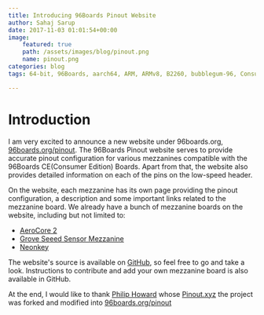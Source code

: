 ```yaml
---
title: Introducing 96Boards Pinout Website
author: Sahaj Sarup
date: 2017-11-03 01:01:54+00:00
image:
    featured: true
    path: /assets/images/blog/pinout.png
    name: pinout.png
categories: blog
tags: 64-bit, 96Boards, aarch64, ARM, ARMv8, B2260, bubblegum-96, Consumer Edition, Consumer IoT, DB410c, dragonboard410c, F-Cue, HiKey, I Squared C, I2C, Linaro, Linux, MediaTek X20, Bot, Self balancing Bot, Robotics

---
```


# **Introduction**

I am very excited to announce a new website under 96boards.org, [96boards.org/pinout](https://www.96boards.org/pinout/). The 96Boards Pinout website serves to provide accurate pinout configuration for various mezzanines compatible with the 96Boards CE(Consumer Edition) Boards. Apart from that, the website also provides detailed information on each of the pins on the low-speed header.

On the website, each mezzanine has its own page providing the pinout configuration, a description and some important links related to the mezzanine board. We already have a bunch of mezzanine boards on the website, including but not limited to:
 - [AeroCore 2](https://www.96boards.org/pinout/aerocore2.html)
 - [Grove Seeed Sensor Mezzanine](https://www.96boards.org/pinout/grove_seeed_sensor_mezzanine.html)
 - [Neonkey](https://www.96boards.org/pinout/neonkey_mezzanine.html)

The website's source is available on [GitHub](https://github.com/96boards/pinout), so feel free to go and take a look. Instructions to contribute and add your own mezzanine board is also available in GitHub.

At the end, I would like to thank [Philip Howard](https://github.com/Gadgetoid) whose [Pinout.xyz](https://github.com/Gadgetoid/Pinout.xyz) the project was forked and modified into [96boards.org/pinout](https://www.96boards.org/pinout/)
